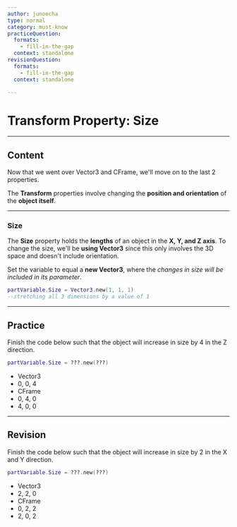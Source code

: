 ```yaml
---
author: junoocha
type: normal
category: must-know
practiceQuestion:
  formats:
    - fill-in-the-gap
  context: standalone
revisionQuestion:
  formats:
    - fill-in-the-gap
  context: standalone

---
```


# Transform Property: Size
---

## Content
Now that we went over Vector3 and CFrame, we'll move on to the last 2 properties.

The **Transform** properties involve changing the **position and orientation** of the **object itself**. 

---

### Size
The **Size** property holds the **lengths** of an object in the **X, Y, and Z axis**. To change the size, we'll be **using Vector3** since this only involves the 3D space and doesn't include orientation.

Set the variable to equal a **new Vector3**, where the *changes in size will be included in its parameter*.

```lua
partVariable.Size = Vector3.new(1, 1, 1)
--stretching all 3 dimensions by a value of 1
```
---

## Practice

Finish the code below such that the object will increase in size by 4 in the Z direction.
```lua
partVariable.Size = ???.new(???)
```
- Vector3
- 0, 0, 4
- CFrame
- 0, 4, 0
- 4, 0, 0

---

## Revision

Finish the code below such that the object will increase in size by 2 in the X and Y direction.
```lua
partVariable.Size = ???.new(???)
```
- Vector3
- 2, 2, 0
- CFrame
- 0, 2, 2
- 2, 0, 2